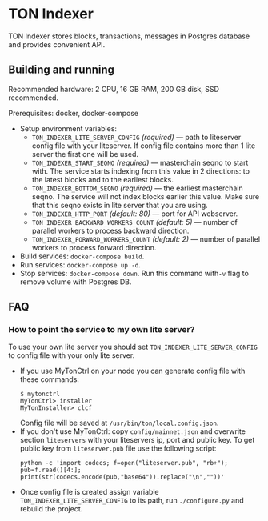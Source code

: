 # TON Indexer

TON Indexer stores blocks, transactions, messages in Postgres database and provides convenient API.

## Building and running

Recommended hardware: 2 CPU, 16 GB RAM, 200 GB disk, SSD recommended.

Prerequisites: docker, docker-compose

  - Setup environment variables:
    - `TON_INDEXER_LITE_SERVER_CONFIG` *(required)* — path to liteserver config file with your liteserver. If config file contains more than 1 lite server the first one will be used.
    - `TON_INDEXER_START_SEQNO` *(required)* — masterchain seqno to start with. The service starts indexing from this value in 2 directions: to the latest blocks and to the earliest blocks.
    - `TON_INDEXER_BOTTOM_SEQNO` *(required)* — the earliest masterchain seqno. The service will not index blocks earlier this value. Make sure that this seqno exists in lite server that you are using.
    - `TON_INDEXER_HTTP_PORT` *(default: 80)* — port for API webserver.
    - `TON_INDEXER_BACKWARD_WORKERS_COUNT` *(default: 5)* — number of parallel workers to process backward direction.
    - `TON_INDEXER_FORWARD_WORKERS_COUNT` *(default: 2)* — number of parallel workers to process forward direction.
  - Build services: `docker-compose build`.
  - Run services: `docker-compose up -d`.
  - Stop services: `docker-compose down`. Run this command with`-v` flag to remove volume with Postgres DB.

## FAQ
### How to point the service to my own lite server?

To use your own lite server you should set `TON_INDEXER_LITE_SERVER_CONFIG` to config file with your only lite server.

- If you use MyTonCtrl on your node you can generate config file with these commands: 
    ```
    $ mytonctrl
    MyTonCtrl> installer
    MyTonInstaller> clcf
    ```
    Config file will be saved at `/usr/bin/ton/local.config.json`.
- If you don't use MyTonCtrl: copy `config/mainnet.json` and overwrite section `liteservers` with your liteservers ip, port and public key. To get public key from `liteserver.pub` file use the following script:
    ```
    python -c 'import codecs; f=open("liteserver.pub", "rb+"); pub=f.read()[4:]; print(str(codecs.encode(pub,"base64")).replace("\n",""))'
    ```
- Once config file is created assign variable `TON_INDEXER_LITE_SERVER_CONFIG` to its path, run `./configure.py` and rebuild the project.
